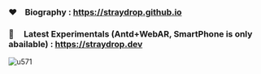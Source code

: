 ### :heart: &nbsp;&nbsp; Biography : <https://straydrop.github.io>
### :blue_heart: &nbsp; &nbsp; Latest Experimentals (Antd+WebAR, SmartPhone is only abailable) : <https://straydrop.dev>

![u571](https://media.giphy.com/media/odsZocmsLGZH2/giphy.gif)

